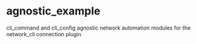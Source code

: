 # agnostic_example
 cli_command and cli_config agnostic network automation modules for the network_cli connection plugin
